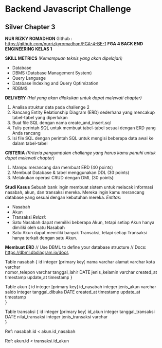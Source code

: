 # Backend Javascript Challenge
## Silver Chapter 3

**NUR RIZKY ROMADHON**
Github : <https://github.com/nurrizkyromadhon/FGA-4-BE-1>
**FGA 4 BACK END ENGINEERING KELAS 1**

**SKILL METRICS**
*(Kemampuan teknis yang akan dipelajari)*
* Database
* DBMS (Database Management System)
* Query Language
* Database Indexing and Query Optimization
* RDBMS

**DELIVERY**
*(Hal yang akan dilakukan untuk dapat melewati chapter)*
1. Analisa struktur data pada challenge 2
2. Rancang Entity Relationship Diagram (ERD) sederhana yang mencakup tabel-tabel yang diperlukan
3. Buat file SQL dengan nama create_and_insert.sql
4. Tulis perintah SQL untuk membuat tabel-tabel sesuai dengan ERD yang Anda rancang
5. Isi file SQL dengan perintah SQL untuk mengisi beberapa data awal ke dalam tabel-tabel

**CRITERIA**
*(Kriteria pengumpulan challenge yang harus kamu penuhi untuk dapat melewati chapter)*
1. Mampu merancang dan membuat ERD (40 points)
2. Membuat Database & tabel menggunakan DDL (30 points)
3. Melakukan operasi CRUD dengan DML (30 points)


**Studi Kasus**
Sebuah bank ingin membuat sistem untuk melacak informasi nasabah, akun, dan transaksi mereka. Mereka ingin kamu merancang database yang sesuai dengan kebutuhan mereka.
*Entitas:*
* Nasabah
* Akun
* Transaksi
*Relasi:*
* Satu Nasabah dapat memiliki beberapa Akun, tetapi setiap Akun hanya dimiliki oleh satu Nasabah
* Satu Akun dapat memiliki banyak Transaksi, tetapi setiap Transaksi hanya terkait dengan satu Akun.

**Membuat ERD**
// Use DBML to define your database structure
// Docs: <https://dbml.dbdiagram.io/docs>

Table nasabah {
  id integer [primary key]
  nama varchar
  alamat varchar
  kota varchar  
  nomor_telepon varchar
  tanggal_lahir DATE
  jenis_kelamin varchar
  created_at timestamp
  update_at timestamp
}

Table akun {
  id integer [primary key]
  id_nasabah integer
  jenis_akun varchar
  saldo integer
  tanggal_dibuka DATE
  created_at timestamp
  update_at timestamp  
}

Table transaksi {
  id integer [primary key]
  id_akun integer
  tanggal_transaksi DATE
  nilai_transaksi integer
  jenis_transaksi varchar  
}

Ref: nasabah.id < akun.id_nasabah

Ref: akun.id < transaksi.id_akun




